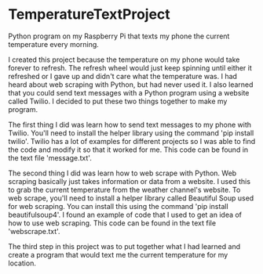 # TemperatureTextProject
Python program on my Raspberry Pi that texts my phone the current temperature every morning.

I created this project because the temperature on my phone would take forever to refresh. The refresh wheel would just keep spinning until either it refreshed or I gave up and didn't care what the temperature was. I had heard about web scraping with Python, but had never used it. I also learned that you could send text messages with a Python program using a website called Twilio. I decided to put these two things together to make my program.

The first thing I did was learn how to send text messages to my phone with Twilio. You'll need to install the helper library using the command 'pip install twilio'. Twilio has a lot of examples for different projects so I was able to find the code and modify it so that it worked for me. This code can be found in the text file 'message.txt'.

The second thing I did was learn how to web scrape with Python. Web scraping basically just takes information or data from a website. I used this to grab the current temperature from the weather channel's website. To web scrape, you'll need to install a helper library called Beautiful Soup used for web scraping. You can install this using the command 'pip install beautifulsoup4'. I found an example of code that I used to get an idea of how to use web scraping. This code can be found in the text file 'webscrape.txt'.

The third step in this project was to put together what I had learned and create a program that would text me the current temperature for my location. 
